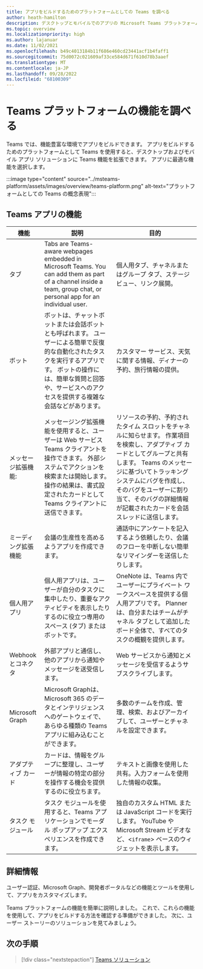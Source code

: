 ```yaml
---
title: アプリをビルドするためのプラットフォームとしての Teams を調べる
author: heath-hamilton
description: デスクトップとモバイルでのアプリの Microsoft Teams プラットフォーム機能。 タブ、ボット、メッセージング拡張機能、webhook、コネクタ、Microsoft Graph、またはアダプティブ カード。
ms.topic: overview
ms.localizationpriority: high
ms.author: lajanuar
ms.date: 11/02/2021
ms.openlocfilehash: b49c4013184b11f686e460cd23441acf1b4faff1
ms.sourcegitcommit: 75d0072c021609af33ce584d671f610d78b3aaef
ms.translationtype: MT
ms.contentlocale: ja-JP
ms.lasthandoff: 09/28/2022
ms.locfileid: "68100309"
---
```

# <a name="explore-teams-platform-features"></a>Teams プラットフォームの機能を調べる

Teams では、機能豊富な環境でアプリをビルドできます。 アプリをビルドするためのプラットフォームとして Teams を使用すると、デスクトップおよびモバイル アプリ ソリューションに Teams 機能を拡張できます。 アプリに最適な機能を選択します。

:::image type="content" source="../msteams-platform/assets/images/overview/teams-platform.png" alt-text="プラットフォームとしての Teams の概念表現":::

## <a name="teams-app-features"></a>Teams アプリの機能

| 機能 | 説明 | 目的 |
| --- | --- | --- |
|タブ | Tabs are Teams-aware webpages embedded in Microsoft Teams. You can add them as part of a channel inside a team, group chat, or personal app for an individual user. | 個人用タブ、チャネルまたはグループ タブ、ステージ ビュー、リンク展開。 |
| ボット | ボットは、チャットボットまたは会話ボットとも呼ばれます。 ユーザーによる簡単で反復的な自動化されたタスクを実行するアプリです。 ボットの操作には、簡単な質問と回答や、サービスへのアクセスを提供する複雑な会話などがあります。 | カスタマー サービス、天気に関する情報、ディナーの予約、旅行情報の提供。 |
| メッセージ拡張機能: | メッセージング拡張機能を使用すると、ユーザーは Web サービス Teams クライアントを操作できます。 外部システムでアクションを検索または開始します。 操作の結果は、書式設定されたカードとして Teams クライアントに送信できます。 | リソースの予約、予約されたタイム スロットをチャネルに知らせます。 作業項目を検索し、アダプティブ カードとしてグループと共有します。 Teams のメッセージに基づいてトラッキング システムにバグを作成し、そのバグをユーザーに割り当て、そのバグの詳細情報が記載されたカードを会話スレッドに送信します。 |
|ミーディング拡張機能 | 会議の生産性を高めるようアプリを作成できます。 | 通話中にアンケートを記入するよう依頼したり、会議のフローを中断しない簡単なリマインダーを送信したりします。 |
| 個人用アプリ | 個人用アプリは、ユーザーが自分のタスクに集中したり、重要なアクティビティを表示したりするのに役立つ専用のスペース (タブ) またはボットです。 | OneNote は、Teams 内でユーザーにプライベート ワークスペースを提供する個人用アプリです。 Planner は、自分またはチームがチャネル タブとして追加したボード全体で、すべてのタスクの概観を提供します。 |
| Webhook とコネクタ | 外部アプリと通信し、他のアプリから通知やメッセージを送受信します。 | Web サービスから通知とメッセージを受信するようサブスクライブします。 |
| Microsoft Graph | Microsoft Graphは、Microsoft 365 のデータとインテリジェンスへのゲートウェイで、あらゆる種類の Teams アプリに組み込むことができます。 | 多数のチームを作成、管理、検索、およびアーカイブして、ユーザーとチャネルを設定できます。 |
| アダプティブ カード | カードは、情報をグループに整理し、ユーザーが情報の特定の部分を操作する機会を提供するのに役立ちます。 | テキストと画像を使用した共有。入力フォームを使用した情報の収集。 |
| タスク モジュール | タスク モジュールを使用すると、Teams アプリケーションでモーダル ポップアップ エクスペリエンスを作成できます。 | 独自のカスタム HTML または JavaScript コードを実行します。 YouTube や Microsoft Stream ビデオなど、<`iframe`> ベースのウィジェットを表示します。 |

## <a name="dive-deeper"></a>詳細情報

ユーザー認証、Microsoft Graph、開発者ポータルなどの機能とツールを使用して、アプリをカスタマイズします。

Teams プラットフォームの機能を簡単に説明しました。 これで、これらの機能を使用して、アプリをビルドする方法を確認する準備ができました。 次に、ユーザー ストーリーのソリューションを見てみましょう。

## <a name="next-step"></a>次の手順

> [!div class="nextstepaction"]
> [Teams ソリューション](overview-solution.md)

